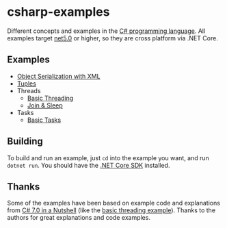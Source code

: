 # csharp-examples

Different concepts and examples in the [C# programming language](https://docs.microsoft.com/en-us/dotnet/csharp/). All examples target [net5.0](https://docs.microsoft.com/en-us/dotnet/standard/frameworks) or higher, so they are cross platform via .NET Core.

## Examples

- [Object Serialization with XML](./serialization-xml/Program.cs)
- [Tuples](./tuples/Program.cs)
- Threads
  - [Basic Threading](./threads-basic/Program.cs)
  - [Join & Sleep](./threads-join-sleep/Program.cs)
- Tasks
  - [Basic Tasks](./tasks-basic/Program.cs)

## Building

To build and run an example, just `cd` into the example you want, and run `dotnet run`. You should have the [.NET Core SDK](https://dotnet.microsoft.com/download/dotnet-core) installed.

## Thanks

Some of the examples have been based on example code and explanations from [C# 7.0 in a Nutshell](https://web.archive.org/web/20201111233013/https://www.oreilly.com/library/view/c-70-in/9781491987643/) (like the [basic threading example](./threads-basic/Program.cs)). Thanks to the authors for great explanations and code examples.